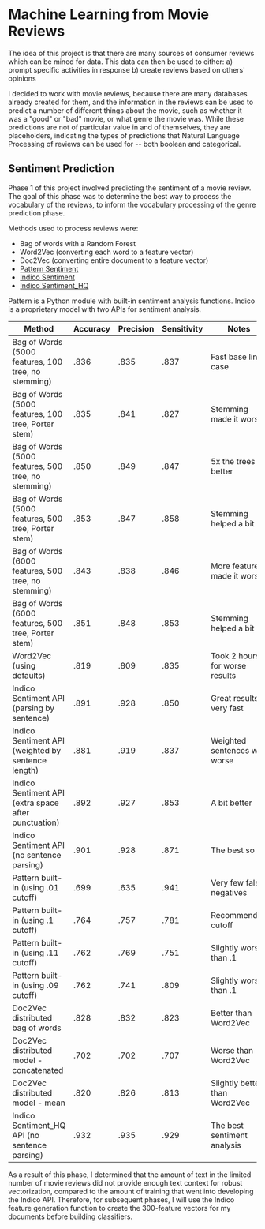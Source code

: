 # Machine Learning from Movie Reviews

The idea of this project is that there are many sources of consumer reviews which can be mined for data. 
This data can then be used to either:
	a) prompt specific activities in response
	b) create reviews based on others' opinions

I decided to work with movie reviews, because there are many databases already created for them, and 
the information in the reviews can be used to predict a number of different things about the movie, 
such as whether it was a "good" or "bad" movie, or what genre the movie was. While these predictions
are not of particular value in and of themselves, they are placeholders, indicating the types of
predictions that Natural Language Processing of reviews can be used for -- both boolean and categorical.

## Sentiment Prediction

Phase 1 of this project involved predicting the sentiment of a movie review. The goal of this phase was
to determine the best way to process the vocabulary of the reviews, to inform the vocabulary processing
of the genre prediction phase.

Methods used to process reviews were:
* Bag of words with a Random Forest
* Word2Vec (converting each word to a feature vector)
* Doc2Vec (converting entire document to a feature vector)
* [Pattern Sentiment](http://www.clips.ua.ac.be/pages/pattern-en#sentiment)
* [Indico Sentiment](https://indico.io/docs#sentiment)
* [Indico Sentiment_HQ](https://indico.io/docs#sentiment_hq)

Pattern is a Python module with built-in sentiment analysis functions. Indico is a proprietary model with
two APIs for sentiment analysis. 

Method | Accuracy | Precision | Sensitivity | Notes
--------|---------|-----------|--------------|------
Bag of Words (5000 features, 100 tree, no stemming) | .836 | .835 | .837 | Fast base line case
Bag of Words (5000 features, 100 tree, Porter stem) | .835 | .841 | .827 | Stemming made it worse
Bag of Words (5000 features, 500 tree, no stemming) | .850 | .849 | .847 | 5x the trees is better
Bag of Words (5000 features, 500 tree, Porter stem) | .853 | .847 | .858 | Stemming helped a bit
Bag of Words (6000 features, 500 tree, no stemming) | .843 | .838 | .846 | More features made it worse
Bag of Words (6000 features, 500 tree, Porter stem) | .851 | .848 | .853 | Stemming helped a bit
Word2Vec (using defaults) | .819 | .809 | .835 | Took 2 hours, for worse results
Indico Sentiment API (parsing by sentence) | .891 | .928 | .850 | Great results, very fast
Indico Sentiment API (weighted by sentence length) | .881 | .919 | .837 | Weighted sentences was worse
Indico Sentiment API (extra space after punctuation) | .892 | .927 | .853 | A bit better
Indico Sentiment API (no sentence parsing) | .901 | .928 | .871 | The best so far
Pattern built-in (using .01 cutoff) | .699 | .635 | .941 | Very few false negatives
Pattern built-in (using .1 cutoff) | .764 | .757 | .781 | Recommended cutoff
Pattern built-in (using .11 cutoff) | .762 | .769 | .751 | Slightly worse than .1
Pattern built-in (using .09 cutoff) | .762 | .741 | .809 | Slightly worse than .1
Doc2Vec distributed bag of words | .828 | .832 | .823 | Better than Word2Vec
Doc2Vec distributed model - concatenated | .702 | .702 | .707 | Worse than Word2Vec
Doc2Vec distributed model - mean | .820 | .826 | .813 | Slightly better than Word2Vec
Indico Sentiment_HQ API (no sentence parsing) | .932 | .935 | .929 | The best sentiment analysis

As a result of this phase, I determined that the amount of text in the limited number of movie 
reviews did not provide enough text context for robust vectorization, compared to the amount of
training that went into developing the Indico API. Therefore, for subsequent phases, I will use
the Indico feature generation function to create the 300-feature vectors for my documents before
building classifiers.
